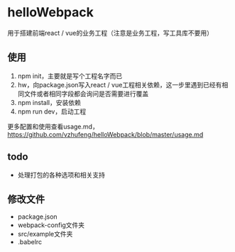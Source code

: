 # helloWebpack

用于搭建前端react / vue的业务工程（注意是业务工程，写工具库不要用）

## 使用
1. npm init，主要就是写个工程名字而已
2. hw，向package.json写入react / vue工程相关依赖，这一步里遇到已经有相同文件或者相同字段都会询问是否需要进行覆盖
3. npm install，安装依赖
4. npm run dev，启动工程

更多配置和使用查看usage.md，https://github.com/vzhufeng/helloWebpack/blob/master/usage.md

## todo
- 处理打包的各种选项和相关支持

## 修改文件
- package.json
- webpack-config文件夹
- src/example文件夹
- .babelrc






